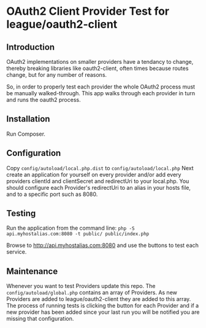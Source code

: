 OAuth2 Client Provider Test for league/oauth2-client
====================================================

Introduction
------------
OAuth2 implementations on smaller providers have a tendancy to change, thereby 
breaking libraries like oauth2-client, often times because routes change, but 
for any number of reasons.

So, in order to properly test each provider the whole OAuth2 process must be manually
walked-through.  This app walks through each provider in turn and runs the oauth2
process.


Installation
------------

Run Composer.


Configuration
-------------

Copy ```config/autoload/local.php.dist``` to ```config/autoload/local.php``` Next create an application for yourself on every provider and/or add every providers clientId and clientSecret and redirectUri to your local.php.  You should configure each Provider's redirectUri to an alias in your hosts file, and to a specific port such as 8080. 


Testing
-------

Run the application from the command line: ```php -S api.myhostalias.com:8080 -t public/ public/index.php```

Browse to http://api.myhostalias.com:8080 and use the buttons to test each service.


Maintenance
-----------

Whenever you want to test Providers update this repo.  The ```config/autoload/global.php``` contains an array of Providers.  As new Providers are added to league/oauth2-client they are added to this array.  The process of running tests is clicking the button for each Provider and if a new provider has been added since your last run you will be notified you are missing that configuration.
